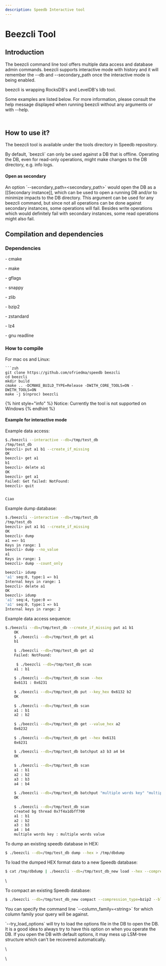 ```yaml
---
description: Speedb Interactive tool
---
```


# Beezcli Tool

## Introduction

The beezcli command line tool offers multiple data access and database admin commands. beezcli supports interactive mode with history and it will remember the --db and --secondary\_path once the interactive mode is being enabled.

beezcli is wrapping RocksDB's and LevelDB's ldb tool.

Some examples are listed below. For more information, please consult the help message displayed when running beezcli without any arguments or with --help.

\
How to use it?
--------------

The beezcli tool is available under the tools directory in Speedb repository.&#x20;

By default, \`beezcli\` can only be used against a DB that is offline. Operating the DB, even for read-only operations, might make changes to the DB directory, e.g. info logs.

#### Open as secondary

An option \`--secondary\_path=\<secondary\_path>\` would open the DB as a \[\[Secondary instance]], which can be used to open a running DB and/or to minimize impacts to the DB directory. This argument can be used for any beezcli command, but since not all operations can be done against secondary instances, some operations will fail. Besides write operations which would definitely fail with secondary instances, some read operations might also fail.

## Compilation and dependencies

### &#x20;Dependencies

\- cmake

\- make

\- gflags

\- snappy

\- zlib

\- bzip2

\- zstandard

\- lz4

\- gnu readline

### &#x20;How to compile

For mac os and Linux:

````
```zsh
git clone https://github.com/ofriedma/speedb beezcli
cd beezcli
mkdir build
cmake .. -DCMAKE_BUILD_TYPE=Release -DWITH_CORE_TOOLS=ON -DWITH_TOOLS=ON
make -j $(nproc) beezcli 
````



{% hint style="info" %}
Notice: Currently the tool is not supported on Windows
{% endhint %}



#### Example for interactive mode

Example data access:

```bash
$./beezcli --interactive --db=/tmp/test_db
/tmp/test_db
beezcli> put a1 b1 --create_if_missing
OK
beezcli> get a1
b1
beezcli> delete a1
OK
beezcli> get a1
Failed: Get failed: NotFound:
beezcli> quit


Ciao

```

Example dump database:

```bash
$./beezcli --interactive --db=/tmp/test_db
/tmp/test_db
beezcli> put a1 b1 --create_if_missing
OK
beezcli> dump
a1 ==> b1
Keys in range: 1
beezcli> dump --no_value
a1
Keys in range: 1
beezcli> dump --count_only

beezcli> idump
'a1' seq:0, type:1 => b1
Internal keys in range: 1
beezcli> delete a1
OK
beezcli> idump
'a1' seq:4, type:0 => 
'a1' seq:0, type:1 => b1
Internal keys in range: 2
```



Example data access sequence:

```bash
$./beezcli --db=/tmp/test_db --create_if_missing put a1 b1
    OK 
    $ ./beezcli --db=/tmp/test_db get a1
    b1
 
    $ ./beezcli --db=/tmp/test_db get a2
    Failed: NotFound:
    
     $ ./beezcli --db=/tmp/test_db scan
    a1 : b1
 
    $ ./beezcli --db=/tmp/test_db scan --hex
    0x6131 : 0x6231
 
    $ ./beezcli --db=/tmp/test_db put --key_hex 0x6132 b2
    OK
 
    $ ./beezcli --db=/tmp/test_db scan
    a1 : b1
    a2 : b2
  
    $ ./beezcli --db=/tmp/test_db get --value_hex a2
    0x6232
 
    $ ./beezcli --db=/tmp/test_db get --hex 0x6131
    0x6231
 
    $ ./beezcli --db=/tmp/test_db batchput a3 b3 a4 b4
    OK
 
    $ ./beezcli --db=/tmp/test_db scan
    a1 : b1
    a2 : b2
    a3 : b3
    a4 : b4
 
    $ ./beezcli --db=/tmp/test_db batchput "multiple words key" "multiple words value"
    OK
 
    $ ./beezcli --db=/tmp/test_db scan
    Created bg thread 0x7f4a1dbff700
    a1 : b1
    a2 : b2
    a3 : b3
    a4 : b4
    multiple words key : multiple words value
```



To dump an existing speedb database in HEX:

```bash
$ ./beezcli --db=/tmp/test_db dump --hex > /tmp/dbdump
```



To load the dumped HEX format data to a new Speedb database:

```bash
$ cat /tmp/dbdump | ./beezcli --db=/tmp/test_db_new load --hex --compression_type=bzip2 --block_size=65536 --create_if_missing --disable_wal
```

\


To compact an existing Speedb database:

```bash
$ ./beezcli --db=/tmp/test_db_new compact --compression_type=bzip2 --block_size=65536
```

You can specify the command line \`--column\_family=\<string>\` for which column family your query will be against.



\`--try\_load\_options\` will try to load the options file in the DB to open the DB. It is a good idea to always try to have this option on when you operate the DB. If you open the DB with default options, it may mess up LSM-tree structure which can't be recovered automatically.

\


\
